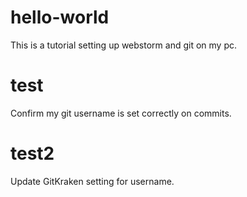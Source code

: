 # hello-world

This is a tutorial setting up webstorm and git on my pc.

# test

Confirm my git username is set correctly on commits.

# test2

Update GitKraken setting for username.